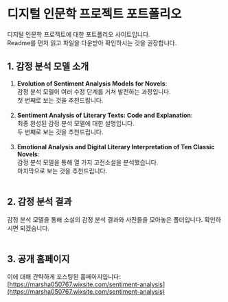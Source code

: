 # 디지털 인문학 프로젝트 포트폴리오

디지털 인문학 프로젝트에 대한 포트폴리오 사이트입니다.<br>
Readme를 먼저 읽고 파일을 다운받아 확인하시는 것을 권장합니다.

## 1. 감정 분석 모델 소개
1. **Evolution of Sentiment Analysis Models for Novels**:<br>
   감정 분석 모델이 여러 수정 단계를 거쳐 발전하는 과정입니다.<br>
   첫 번째로 보는 것을 추천드립니다.<br><br>
2. **Sentiment Analysis of Literary Texts: Code and Explanation**:<br>
   최종 완성된 감정 분석 모델에 대한 설명입니다.<br>
   두 번째로 보는 것을 추천드립니다.<br><br>
3. **Emotional Analysis and Digital Literary Interpretation of Ten Classic Novels**:<br>
   감정 분석 모델을 통해 열 가지 고전소설을 분석했습니다.<br>
   마지막으로 보는 것을 추천드립니다.<br><br>

## 2. 감정 분석 결과
감정 분석 모델을 통해 소설의 감정 분석 결과와 사진들을 모아놓은 폴더입니다. 확인하시면 되겠습니다.<br><br>

## 3. 공개 홈페이지
이에 대해 간략하게 포스팅된 홈페이지입니다: [https://marsha050767.wixsite.com/sentiment-analysis](https://marsha050767.wixsite.com/sentiment-analysis)
